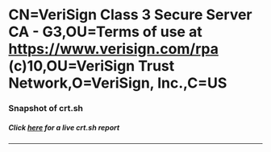 # CN=VeriSign Class 3 Secure Server CA - G3,OU=Terms of use at https://www.verisign.com/rpa (c)10,OU=VeriSign Trust Network,O=VeriSign\, Inc.,C=US
### Snapshot of crt.sh
##### Click [here](https://crt.sh/?serial=41906F6A94D916F99892D10FB0160B41) for a live crt.sh report

---

